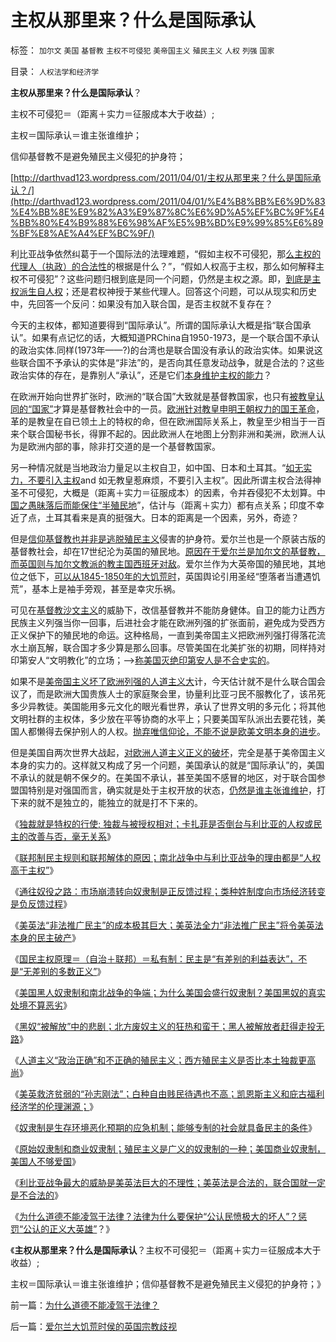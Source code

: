 # 主权从那里来？什么是国际承认

标签： `加尔文` `美国` `基督教` `主权不可侵犯` `美帝国主义` `殖民主义` `人权` `列强` `国家` 

目录： `人权法学和经济学`

**主权从那里来？什么是国际承认**？

主权不可侵犯＝（距离＋实力＝征服成本大于收益）;

主权＝国际承认＝谁主张谁维护；

信仰基督教不是避免殖民主义侵犯的护身符；

[http://darthvad123.wordpress.com/2011/04/01/主权从那里来？什么是国际承认？/](http://darthvad123.wordpress.com/2011/04/01/%E4%B8%BB%E6%9D%83%E4%BB%8E%E9%82%A3%E9%87%8C%E6%9D%A5%EF%BC%9F%E4%BB%80%E4%B9%88%E6%98%AF%E5%9B%BD%E9%99%85%E6%89%BF%E8%AE%A4%EF%BC%9F/)

利比亚战争依然纠葛于一个国际法的法理难题，“假如主权不可侵犯，那[么主权的代理人（执政）的合法性](../../../2011/4/1/美英法“合法打黑”，联合国就不合法.md)的根据是什么？”，“假如人权高于主权，那么如何解释主权不可侵犯”？这些问题归根到底是同一个问题，仍然是主权之源。即，[到底是主权派生自人权](../../../2011/3/26/人权高于主权＝人权先于主权＝主权源于人权.md)；还是君权神授于某些代理人。回答这个问题，可以从现实和历史中，先回答一个反问：如果没有加入联合国，是否主权就不复存在？



今天的主权体，都知道要得到“国际承认”。所谓的国际承认大概是指“联合国承认”。如果有点记忆的话，大概知道PRChina自1950-1973，是一个联合国不承认的政治实体.同样(1973年——?)的台湾也是联合国没有承认的政治实体。如果说这些联合国不予承认的实体是“非法”的，是否向其任意发动战争，就是合法的？这些政治实体的存在，是靠别人“承认”，还是它们[本身维护主权的能力](../../../2010/11/24/朝鲜玩火打击西方鸽派；中国应考虑退出朝鲜；.md)？

在欧洲开始向世界扩张时，欧洲的“联合国”大致就是基督教国家，也只有[被教皇认同的“国家”](../../../2011/3/13/文艺复兴在意大利仅仅复兴了文艺.md)才算是基督教社会中的一员。[欧洲针对教皇申明王朝权力的国王革命](../../../2010/10/27/为什么有民族主义？民族主义本来目的是什么？.md)，革的是教皇在自已领土上的特权的命，但在欧洲国际关系上，教皇至少相当于一百来个联合国秘书长，得罪不起的。因此欧洲人在地图上分割非洲和美洲，欧洲人认为是欧洲内部的事，除非打交道的是一个基督教国家。

另一种情况就是当地政治力量足以主权自卫，如中国、日本和土耳其。“[如无实力，不要引入主权](../../../2010/10/22/什么是实体法学？什么是意识形态的正义法？.md)and
如无教皇惹麻烦，不要引入主权”。因此所谓主权合法得神圣不可侵犯，大概是（距离＋实力＝征服成本）的因素，令并吞侵犯不太划算。中[国之愚昧落后而能保住“半殖民地](../../../2009/3/24/为什么有中国特色的四不象是不稳定的系统.md)”，估计与（距离＋实力）都有点关系；印度不幸近了点，土耳其看来是真的挺强大。日本的距离是一个因素，另外，奇迹？

但是[信仰基督教也并非是逃脱殖民主义](../../../2011/3/25/基督教伦理“人权高于主权”的谬误.md)侵害的护身符。爱尔兰也是一个原装古版的基督教社会，却在17世纪沦为英国的殖民地。[原因在于爱尔兰是加尔文的基督教，而英国则与加尔文教派的教主国西班牙对敌](http://darthvad123.wordpress.com/2011/04/02/%E7%88%B1%E5%B0%94%E5%85%B0%E5%A4%A7%E9%A5%A5%E8%8D%92%E6%97%B6%E4%BE%AF%E7%9A%84%E8%8B%B1%E5%9B%BD%E5%AE%97%E6%95%99%E6%AD%A7%E8%A7%86/)。爱尔兰作为大英帝国的殖民地，其地位之低下，[可以从1845-1850年的大饥荒时](../../../2011/3/31/商业奴隶制和美国人不爱国.md)，英国舆论引用圣经“堕落者当遭遇饥荒”，基本上是袖手旁观，甚至是幸灾乐祸。

可见在[基督教沙文主义](../../../2010/10/28/法西斯和基督教沙文主义.md)的威胁下，改信基督教并不能防身健体。自卫的能力让西方民族主义列强当你一回事，后进社会才能在欧洲列强的扩张面前，避免成为受西方正义保护下的殖民地的命运。这种格局，一直到美帝国主义把欧洲列强打得落花流水土崩瓦解，联合国才多少算是那么回事。尽管美国在北美扩张的初期，同样持对印第安人“文明教化”的立场；——>[称美国灭绝印第安人是不合史实的](../../../2011/1/19/“妖魔化美国”有全球“统一战线”.md)。

如果不是[美帝国主义坏了欧洲列强的人道主义大](../../../2010/12/27/美国三次挽救了中国，三次挽救欧洲.md)计，今天估计就不是什么联合国会议了，而是欧洲大国贵族人士的家庭聚会里，协量利比亚刁民不服教化了，该吊死多少异教徒。美国能用多元文化的眼光看世界，承认了世界文明的多元化；将其他文明社群的主权体，多少放在平等协商的水平上；只要美国军队派出去要花钱，美国人都懒得去保护别人的人权。[抛弃唯信仰论，不能不说是欧美文明本身的进步](../../../2010/5/6/为什么“缺乏信仰”的社会总是生机勃勃？.md)。

但是美国自两次世界大战起，[对欧洲人道主义正义的破坏](../../../2011/3/6/中美两国的战争和利益和朋友.md)，完全是基于美帝国主义本身的实力的。这样就又构成了另一个问题，美国承认的就是“国际承认”的，美国不承认的就是朝不保夕的。在美国不承认，甚至美国不感冒的地区，对于联合国参盟国特别是对强国而言，确实就是处于主权开放的状态，[仍然是谁主张谁维护](../../../2010/5/12/法治什么条件下是合理的？是低成本的？.md)，打下来的就不是独立的，能独立的就是打不下来的。



《[独裁就是特权的行使;
独裁与被授权相对；卡扎菲是否倒台与利比亚的人权或民主的改善与否，毫无关系](../../../2011/3/28/后卡扎菲的利比亚能摆脱独裁的卡扎菲吗？.md)》

《[联邦制民主规则和联邦解体的原因；南北战争中与利比亚战争的理由都是“人权高于主权”](../../../2011/3/28/美国解体和联合国危机.md)》

《[通往奴役之路：市场崩溃转向奴隶制是正反馈过程；类种姓制度向市场经济转变是负反馈过程](../../../2011/3/28/市场崩溃通向奴役之路的正反馈.md)》

《[美英法“非法推广民主”的成本极其巨大；美英法全力“非法推广民主”将令美英法本身的民主破产](../../../2011/3/29/“非法推广民主”会令美英法破产.md)》

《[国民主权原理＝（自治＋联邦）＝私有制：民主是“有差别的利益表达”，不是“无差别的多数正义”](../../../2011/3/29/国民主权原理＝私有制.md)》

《[美国黑人奴隶制和南北战争的争端；为什么美国会盛行奴隶制？美国黑奴的真实处境不算恶劣](../../../2011/3/29/美国奴隶制和南北战争.md)》

《[黑奴“被解放”中的悲剧；北方废奴主义的狂热和蛮干；黑人被解放者赶得走投无路](../../../2011/3/30/黑奴“被解放”中的悲剧.md)》

《[人道主义“政治正确”和不正确的殖民主义；西方殖民主义是否比本土独裁更高尚](../../../2011/3/30/人道主义“政治正确”和不正确的殖民主义.md)》

《[美英救济贫弱的“孙志刚法”；白种自由贱民待遇也不高；凯恩斯主义和庇古福利经济学的伦理渊源；](../../../2011/3/30/美英“孙志刚法”和黑奴待遇.md)》

《[奴隶制是生存环境恶化预期的应急机制；能够专制的社会就具备民主的条件](../../../2011/3/31/奴隶制是生存环境恶化预期的应急机制.md)》

《[原始奴隶制和商业奴隶制；殖民主义是广义的奴隶制的一种；美国商业奴隶制，美国人不够爱国](../../../2011/3/31/贫困的结果是奴隶制.md)》

《[利比亚战争最大的威胁是美英法巨大的不理性；美英法是合法的，联合国就一定是不合法的](../../../2011/4/1/美英法“合法打黑”，联合国就不合法.md)》

《[为什么道德不能凌驾于法律？法律为什么要保护“公认民愤极大的坏人”？惩罚“公认的正义大英雄”](../../../2011/4/1/为什么道德不能凌驾于法律？.md)？》

《**主权从那里来？什么是国际承认**？主权不可侵犯＝（距离＋实力＝征服成本大于收益）;

主权＝国际承认＝谁主张谁维护；信仰基督教不是避免殖民主义侵犯的护身符；》



前一篇：[为什么道德不能凌驾于法律？](../../../2011/4/1/为什么道德不能凌驾于法律？.md)

后一篇：[爱尔兰大饥荒时侯的英国宗教歧视](../../../2011/4/2/爱尔兰大饥荒时侯的英国宗教歧视.md)